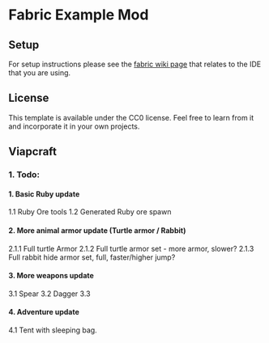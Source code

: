 # Fabric Example Mod

## Setup

For setup instructions please see the [fabric wiki page](https://fabricmc.net/wiki/tutorial:setup) that relates to the IDE that you are using.

## License

This template is available under the CC0 license. Feel free to learn from it and incorporate it in your own projects.

## Viapcraft 

### 1. Todo:

#### 1. Basic Ruby update
1.1 Ruby Ore tools 
1.2 Generated Ruby ore spawn

#### 2. More animal armor update (Turtle armor / Rabbit)
2.1.1 Full turtle Armor
2.1.2 Full turtle armor set - more armor, slower?
2.1.3 Full rabbit hide armor set, full, faster/higher jump?


#### 3. More weapons update
3.1 Spear
3.2 Dagger
3.3 

#### 4. Adventure update
4.1 Tent with sleeping bag. 